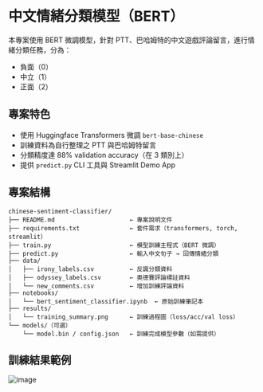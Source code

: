 # 中文情緒分類模型（BERT）

本專案使用 BERT 微調模型，針對 PTT、巴哈姆特的中文遊戲評論留言，進行情緒分類任務，分為：

- 負面（0）
- 中立（1）
- 正面（2）

## 專案特色
- 使用 Huggingface Transformers 微調 `bert-base-chinese`
- 訓練資料為自行整理之 PTT 與巴哈姆特留言
- 分類精度達 88% validation accuracy（在 3 類別上）
- 提供 `predict.py` CLI 工具與 Streamlit Demo App


## 專案結構

```
chinese-sentiment-classifier/
├── README.md                     ← 專案說明文件
├── requirements.txt              ← 套件需求（transformers, torch, streamlit）
├── train.py                      ← 模型訓練主程式（BERT 微調）
├── predict.py                    ← 輸入中文句子 → 回傳情緒分類
├── data/
│   ├── irony_labels.csv          ← 反諷分類資料
│   ├── odyssey_labels.csv        ← 奧德賽評論標註資料
│   └── new_comments.csv          ← 增加訓練評論資料
├── notebooks/
│   └── bert_sentiment_classifier.ipynb  ← 原始訓練筆記本
├── results/
│   └── training_summary.png      ← 訓練過程圖（loss/acc/val loss）
└── models/（可選）
    └── model.bin / config.json   ← 訓練完成模型參數（如需提供）
```

## 訓練結果範例

![image](https://github.com/user-attachments/assets/649ea6b8-b814-493d-9e49-5661549ed627)
